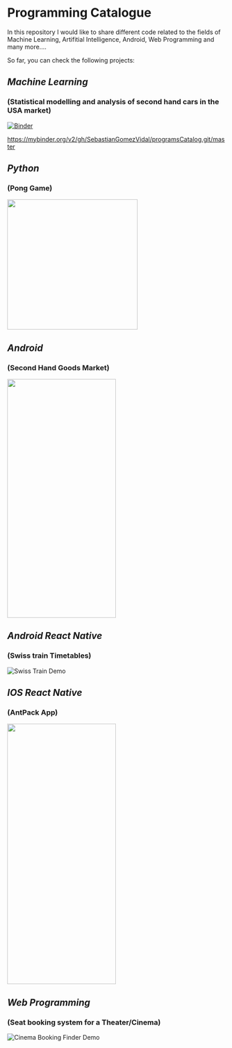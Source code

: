 # Programming Catalogue

In this repository I would like to share different code related to the fields of Machine Learning, Artifitial Intelligence, Android, Web Programming and many more.... 

So far, you can check the following projects:

## _Machine Learning_
### (Statistical modelling and analysis of second hand cars in the USA market)
[![Binder](https://mybinder.org/badge_logo.svg)](https://mybinder.org/v2/gh/SebastianGomezVidal/programsCatalog.git/master)

https://mybinder.org/v2/gh/SebastianGomezVidal/programsCatalog.git/master

## _Python_
### (Pong Game)

<img src="./Demo/pong.gif" width="300" height="300">

## _Android_
### (Second Hand Goods Market)

<img src="./Demo/buy_1.gif" width="250" height="550">

## _Android React Native_
### (Swiss train Timetables)

![Swiss Train Demo](Demo/train_search.gif)

## _IOS React Native_
### (AntPack App)
<img src="./Demo/antpack.gif" width="250" height="600">

## _Web Programming_
### (Seat booking system for a Theater/Cinema)

![Cinema Booking Finder Demo](Demo/cinema_booking_demo.gif)
